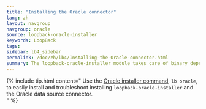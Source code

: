 ```yaml
---
title: "Installing the Oracle connector"
lang: zh
layout: navgroup
navgroup: oracle
source: loopback-oracle-installer
keywords: LoopBack
tags:
sidebar: lb4_sidebar
permalink: /doc/zh/lb4/Installing-the-Oracle-connector.html
summary: The loopback-oracle-installer module takes care of binary dependencies and simplifies the process of installing the Oracle connector.
---
```

{% include tip.html content="
Use the [Oracle installer command](Oracle-installer-command.html), `lb oracle`,
to easily install and troubleshoot installing `loopback-oracle-installer`
and the Oracle data source connector.  
" %}
